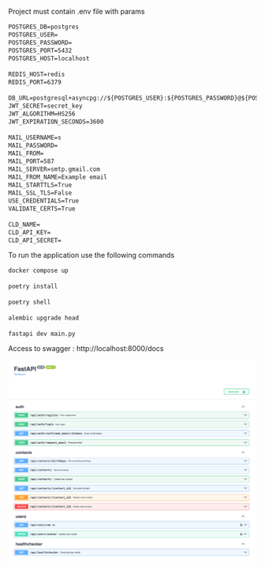 Project must contain .env file with params

```
POSTGRES_DB=postgres
POSTGRES_USER=
POSTGRES_PASSWORD=
POSTGRES_PORT=5432
POSTGRES_HOST=localhost

REDIS_HOST=redis
REDIS_PORT=6379

DB_URL=postgresql+asyncpg://${POSTGRES_USER}:${POSTGRES_PASSWORD}@${POSTGRES_HOST}:${POSTGRES_PORT}/${POSTGRES_DB}
JWT_SECRET=secret_key
JWT_ALGORITHM=HS256
JWT_EXPIRATION_SECONDS=3600

MAIL_USERNAME=s
MAIL_PASSWORD=
MAIL_FROM=
MAIL_PORT=587
MAIL_SERVER=smtp.gmail.com
MAIL_FROM_NAME=Example email
MAIL_STARTTLS=True
MAIL_SSL_TLS=False
USE_CREDENTIALS=True
VALIDATE_CERTS=True

CLD_NAME=
CLD_API_KEY=
CLD_API_SECRET=
```

To run the application use the following commands

```
docker compose up

poetry install

poetry shell

alembic upgrade head

fastapi dev main.py
```

Access to swagger : http://localhost:8000/docs

![alt text](image-1.png)
